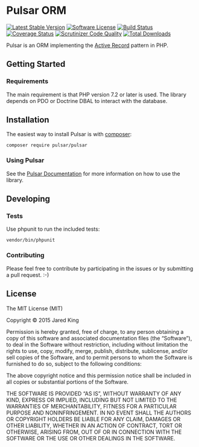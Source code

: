 Pulsar ORM
==========

[![Latest Stable Version](https://poser.pugx.org/pulsar/pulsar/v/stable.svg?style=flat)](https://packagist.org/packages/pulsar/pulsar)
[![Software License](https://img.shields.io/badge/license-MIT-brightgreen.svg?style=flat)](LICENSE)
[![Build Status](https://travis-ci.org/jaredtking/pulsar.svg?branch=master&style=flat)](https://travis-ci.org/jaredtking/pulsar)
[![Coverage Status](https://coveralls.io/repos/jaredtking/pulsar/badge.svg?style=flat)](https://coveralls.io/r/jaredtking/pulsar)
[![Scrutinizer Code Quality](https://scrutinizer-ci.com/g/jaredtking/pulsar/badges/quality-score.png?b=master)](https://scrutinizer-ci.com/g/jaredtking/pulsar/?branch=master)
[![Total Downloads](https://poser.pugx.org/pulsar/pulsar/downloads.svg?style=flat)](https://packagist.org/packages/pulsar/pulsar)

Pulsar is an ORM implementing the [Active Record](https://en.wikipedia.org/wiki/Active_record_pattern) pattern in PHP.

## Getting Started

### Requirements

The main requirement is that PHP version 7.2 or later is used. The library depends on PDO or Doctrine DBAL to interact with the database.

## Installation

The easiest way to install Pulsar is with [composer](http://getcomposer.org):

```
composer require pulsar/pulsar
```

### Using Pulsar

See the [Pulsar Documentation](https://jaredtking.github.io/pulsar) for more information on how to use the library.

## Developing

### Tests

Use phpunit to run the included tests:

```
vendor/bin/phpunit
```

### Contributing

Please feel free to contribute by participating in the issues or by submitting a pull request. :-)

## License

The MIT License (MIT)

Copyright © 2015 Jared King

Permission is hereby granted, free of charge, to any person obtaining a copy of this software and associated documentation files (the “Software”), to deal in the Software without restriction, including without limitation the rights to use, copy, modify, merge, publish, distribute, sublicense, and/or sell copies of the Software, and to permit persons to whom the Software is furnished to do so, subject to the following conditions:

The above copyright notice and this permission notice shall be included in all copies or substantial portions of the Software.

THE SOFTWARE IS PROVIDED “AS IS”, WITHOUT WARRANTY OF ANY KIND, EXPRESS OR IMPLIED, INCLUDING BUT NOT LIMITED TO THE WARRANTIES OF MERCHANTABILITY, FITNESS FOR A PARTICULAR PURPOSE AND NONINFRINGEMENT. IN NO EVENT SHALL THE AUTHORS OR COPYRIGHT HOLDERS BE LIABLE FOR ANY CLAIM, DAMAGES OR OTHER LIABILITY, WHETHER IN AN ACTION OF CONTRACT, TORT OR OTHERWISE, ARISING FROM, OUT OF OR IN CONNECTION WITH THE SOFTWARE OR THE USE OR OTHER DEALINGS IN THE SOFTWARE.